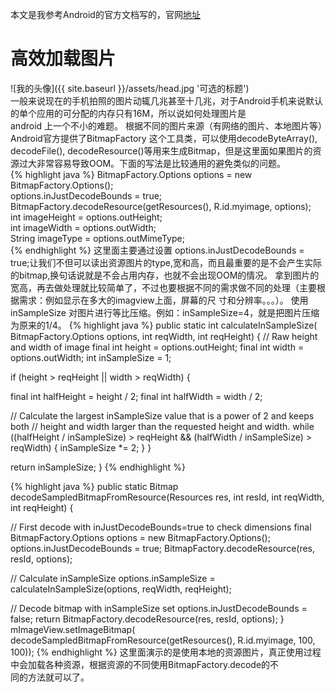 
本文是我参考Android的官方文档写的，官网[地址](https://developer.android.com/training/displaying-bitmaps/index.html)    

# 高效加载图片  

![我的头像]({{ site.baseurl }}/assets/head.jpg '可选的标题')  
一般来说现在的手机拍照的图片动辄几兆甚至十几兆，对于Android手机来说默认的单个应用的可分配的内存只有16M，所以说如何处理图片是  
android 上一个不小的难题。
根据不同的图片来源（有网络的图片、本地图片等）Android官方提供了BitmapFactory 这个工具类，可以使用decodeByteArray(),   decodeFile(), decodeResource()等用来生成Bitmap，但是这里面如果图片的资源过大非常容易导致OOM。下面的写法是比较通用的避免类似的问题。  
{% highlight java %}
BitmapFactory.Options options = new BitmapFactory.Options();  
options.inJustDecodeBounds = true;  
BitmapFactory.decodeResource(getResources(), R.id.myimage, options);  
int imageHeight = options.outHeight;  
int imageWidth = options.outWidth;  
String imageType = options.outMimeType;  
{% endhighlight %}
这里面主要通过设置 options.inJustDecodeBounds = true;让我们不但可以读出资源图片的type,宽和高，而且最重要的是不会产生实际的bitmap,换句话说就是不会占用内存，也就不会出现OOM的情况。
拿到图片的宽高，再去做处理就比较简单了，不过也要根据不同的需求做不同的处理（主要根据需求：例如显示在多大的imagview上面，屏幕的尺  寸和分辨率。。。）。
使用inSampleSize 对图片进行等比压缩。例如：inSampleSize=4，就是把图片压缩为原来的1/4。
{% highlight java %}
public static int calculateInSampleSize(
    BitmapFactory.Options options, int reqWidth, int reqHeight) {
// Raw height and width of image
final int height = options.outHeight;
final int width = options.outWidth;
int inSampleSize = 1;

if (height > reqHeight || width > reqWidth) {

final int halfHeight = height / 2;
final int halfWidth = width / 2;

// Calculate the largest inSampleSize value that is a power of 2 and keeps both
// height and width larger than the requested height and width.
while ((halfHeight / inSampleSize) > reqHeight
        && (halfWidth / inSampleSize) > reqWidth) {
    inSampleSize *= 2;
}
}

return inSampleSize;
}
	{% endhighlight %}

{% highlight java %}
public static Bitmap decodeSampledBitmapFromResource(Resources res, int resId,
    int reqWidth, int reqHeight) {

// First decode with inJustDecodeBounds=true to check dimensions
final BitmapFactory.Options options = new BitmapFactory.Options();
options.inJustDecodeBounds = true;
BitmapFactory.decodeResource(res, resId, options);

// Calculate inSampleSize
options.inSampleSize = calculateInSampleSize(options, reqWidth, reqHeight);

// Decode bitmap with inSampleSize set
options.inJustDecodeBounds = false;
return BitmapFactory.decodeResource(res, resId, options);
}
mImageView.setImageBitmap(
decodeSampledBitmapFromResource(getResources(), R.id.myimage, 100, 100));
{% endhighlight %}
这里面演示的是使用本地的资源图片，真正使用过程中会加载各种资源，根据资源的不同使用BitmapFactory.decode的不  
同的方法就可以了。



